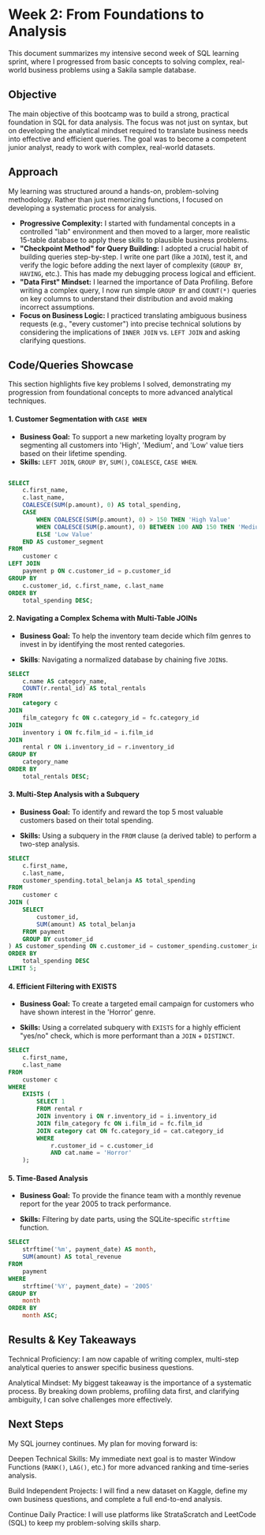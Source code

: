# Week 2: From Foundations to Analysis 

This document summarizes my intensive second week of SQL learning sprint, where I progressed from basic concepts to solving complex, real-world business problems using a Sakila sample database.

## Objective

The main objective of this bootcamp was to build a strong, practical foundation in SQL for data analysis. The focus was not just on syntax, but on developing the analytical mindset required to translate business needs into effective and efficient queries. The goal was to become a competent junior analyst, ready to work with complex, real-world datasets.

## Approach

My learning was structured around a hands-on, problem-solving methodology. Rather than just memorizing functions, I focused on developing a systematic process for analysis.

* **Progressive Complexity:** I started with fundamental concepts in a controlled "lab" environment and then moved to a larger, more realistic 15-table database to apply these skills to plausible business problems.
* **"Checkpoint Method" for Query Building:** I adopted a crucial habit of building queries step-by-step. I write one part (like a `JOIN`), test it, and verify the logic before adding the next layer of complexity (`GROUP BY`, `HAVING`, etc.). This has made my debugging process logical and efficient.
* **"Data First" Mindset:** I learned the importance of Data Profiling. Before writing a complex query, I now run simple `GROUP BY` and `COUNT(*)` queries on key columns to understand their distribution and avoid making incorrect assumptions.
* **Focus on Business Logic:** I practiced translating ambiguous business requests (e.g., "every customer") into precise technical solutions by considering the implications of `INNER JOIN` vs. `LEFT JOIN` and asking clarifying questions.

## Code/Queries Showcase

This section highlights five key problems I solved, demonstrating my progression from foundational concepts to more advanced analytical techniques.

#### 1. Customer Segmentation with `CASE WHEN`
* **Business Goal:** To support a new marketing loyalty program by segmenting all customers into 'High', 'Medium', and 'Low' value tiers based on their lifetime spending.
* **Skills:** `LEFT JOIN`, `GROUP BY`, `SUM()`, `COALESCE`, `CASE WHEN`.
```sql

SELECT
    c.first_name,
    c.last_name,
    COALESCE(SUM(p.amount), 0) AS total_spending,
    CASE
        WHEN COALESCE(SUM(p.amount), 0) > 150 THEN 'High Value'
        WHEN COALESCE(SUM(p.amount), 0) BETWEEN 100 AND 150 THEN 'Medium Value'
        ELSE 'Low Value'
    END AS customer_segment
FROM
    customer c
LEFT JOIN
    payment p ON c.customer_id = p.customer_id
GROUP BY
    c.customer_id, c.first_name, c.last_name
ORDER BY
    total_spending DESC;

```

#### 2. Navigating a Complex Schema with Multi-Table JOINs
* **Business Goal:** To help the inventory team decide which film genres to invest in by identifying the most rented categories.

* **Skills**: Navigating a normalized database by chaining five `JOIN`s.

```sql
SELECT
    c.name AS category_name,
    COUNT(r.rental_id) AS total_rentals
FROM
    category c
JOIN
    film_category fc ON c.category_id = fc.category_id
JOIN
    inventory i ON fc.film_id = i.film_id
JOIN
    rental r ON i.inventory_id = r.inventory_id
GROUP BY
    category_name
ORDER BY
    total_rentals DESC;
```

#### 3. Multi-Step Analysis with a Subquery
* **Business Goal:** To identify and reward the top 5 most valuable customers based on their total spending.

* **Skills:** Using a subquery in the `FROM` clause (a derived table) to perform a two-step analysis.

```sql
SELECT
    c.first_name,
    c.last_name,
    customer_spending.total_belanja AS total_spending
FROM
    customer c
JOIN (
    SELECT
        customer_id,
        SUM(amount) AS total_belanja
    FROM payment
    GROUP BY customer_id
) AS customer_spending ON c.customer_id = customer_spending.customer_id
ORDER BY
    total_spending DESC
LIMIT 5;

```

#### 4. Efficient Filtering with EXISTS
* **Business Goal:** To create a targeted email campaign for customers who have shown interest in the 'Horror' genre.

* **Skills:** Using a correlated subquery with `EXISTS` for a highly efficient "yes/no" check, which is more performant than a `JOIN` + `DISTINCT`.

```sql
SELECT
    c.first_name,
    c.last_name
FROM
    customer c
WHERE
    EXISTS (
        SELECT 1
        FROM rental r
        JOIN inventory i ON r.inventory_id = i.inventory_id
        JOIN film_category fc ON i.film_id = fc.film_id
        JOIN category cat ON fc.category_id = cat.category_id
        WHERE
            r.customer_id = c.customer_id
            AND cat.name = 'Horror'
    );

```

#### 5. Time-Based Analysis
* **Business Goal:** To provide the finance team with a monthly revenue report for the year 2005 to track performance.

* **Skills:** Filtering by date parts, using the SQLite-specific `strftime` function.

```sql
SELECT
    strftime('%m', payment_date) AS month,
    SUM(amount) AS total_revenue
FROM
    payment
WHERE
    strftime('%Y', payment_date) = '2005'
GROUP BY
    month
ORDER BY
    month ASC;

```

## Results & Key Takeaways
Technical Proficiency: I am now capable of writing complex, multi-step analytical queries to answer specific business questions.

Analytical Mindset: My biggest takeaway is the importance of a systematic process. By breaking down problems, profiling data first, and clarifying ambiguity, I can solve challenges more effectively.

## Next Steps
My SQL journey continues. My plan for moving forward is:

Deepen Technical Skills: My immediate next goal is to master Window Functions (`RANK()`, `LAG()`, etc.) for more advanced ranking and time-series analysis.

Build Independent Projects: I will find a new dataset on Kaggle, define my own business questions, and complete a full end-to-end analysis.

Continue Daily Practice: I will use platforms like StrataScratch and LeetCode (SQL) to keep my problem-solving skills sharp.

